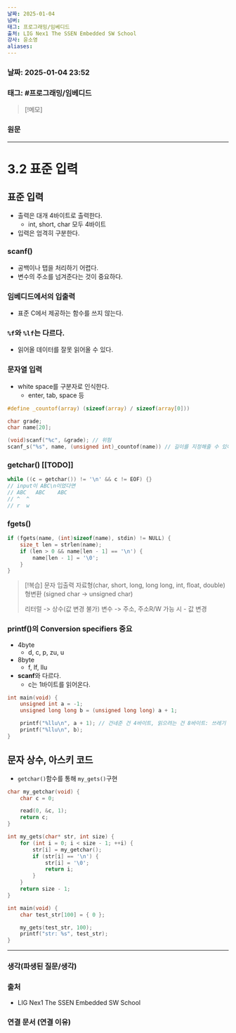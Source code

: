 ```yaml
---
날짜: 2025-01-04
넘버: 
태그: 프로그래밍/임베디드
출처: LIG Nex1 The SSEN Embedded SW School
강사: 윤소영
aliases:
---
```

### 날짜:  2025-01-04 23:52

### 태그: #프로그래밍/임베디드

>[!메모]
>

### 원문
---
# 3.2 표준 입력
## 표준 입력
- 출력은 대개 4바이트로 출력한다.
	- int, short, char 모두 4바이트
- 입력은 엄격히 구분한다.
### scanf()
- 공백이나 탭을 처리하기 어렵다.
- 변수의 주소를 넘겨준다는 것이 중요하다.
### 임베디드에서의 입출력
- 표준 C에서 제공하는 함수를 쓰지 않는다.
### `%f`와 `%lf`는 다르다.
- 읽어올 데이터를 잘못 읽어올 수 있다.
### 문자열 입력
- white space를 구분자로 인식한다.
	- enter, tab, space 등
```c
#define _countof(array) (sizeof(array) / sizeof(array[0]))

char grade;
char name[20];

(void)scanf("%c", &grade); // 위험
scanf_s("%s", name, (unsigned int)_countof(name)) // 길이를 지정해줄 수 있어 더 안전하다.

```

### getchar() [[TODO]]
```c
while ((c = getchar()) != '\n' && c != EOF) {}
// input이 ABC\n이었다면
// ABC   ABC    ABC
// ^  ^
// r  w
```
### fgets()
```c
if (fgets(name, (int)sizeof(name), stdin) != NULL) {
	size_t len = strlen(name);
	if (len > 0 && name[len - 1] == '\n') {
		name[len - 1] = '\0';
	}
}
```

> [!복습]
> 문자 입출력
> 자료형(char, short, long, long long, int, float, double)
> 형변환 (signed char -> unsigned char)
> 
> 리터럴 -> 상수(값 변경 불가)
> 변수 -> 주소, 주소R/W 가능 시 - 값 변경
### printf()의 **Conversion specifiers** 중요
- 4byte
	- d, c, p, zu, u
- 8byte
	- f, lf, llu
- **scanf**와 다르다.
	- c는 1바이트를 읽어온다.
```C
int main(void) {
    unsigned int a = -1;
    unsigned long long b = (unsigned long long) a + 1;

    printf("%llu\n", a + 1); // 건네준 건 4바이트, 읽으려는 건 8바이트: 쓰레기 값도 같이 읽기 때문에 이상한 값이 나오는 문제가 발생한다.
    printf("%llu\n", b);
}
```

## 문자 상수, 아스키 코드
- `getchar()`함수를 통해 `my_gets()`구현
```c
char my_getchar(void) {
	char c = 0;

	read(0, &c, 1);
	return c;
}

int my_gets(char* str, int size) {
	for (int i = 0; i < size - 1; ++i) {
		str[i] = my_getchar();
		if (str[i] == '\n') {
			str[i] = '\0';
			return i;
		}
	}
	return size - 1;
}

int main(void) {
	char test_str[100] = { 0 };

	my_gets(test_str, 100);
	printf("str: %s", test_str);
}
```


---
### 생각(파생된 질문/생각)

### 출처
- LIG Nex1 The SSEN Embedded SW School

### 연결 문서 (연결 이유)
